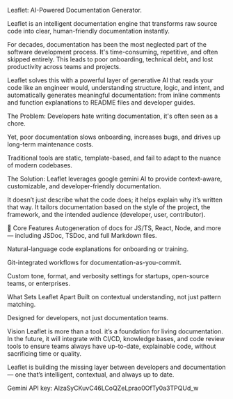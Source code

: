 Leaflet: AI-Powered Documentation Generator.

Leaflet is an intelligent documentation engine that transforms raw source code into clear, human-friendly documentation instantly.

For decades, documentation has been the most neglected part of the software development process. It's time-consuming, repetitive, and often skipped entirely. This leads to poor onboarding, technical debt, and lost productivity across teams and projects.

Leaflet solves this with a powerful layer of generative AI that reads your code like an engineer would, understanding structure, logic, and intent, and automatically generates meaningful documentation: from inline comments and function explanations to README files and developer guides.

The Problem:
Developers hate writing documentation, it's often seen as a chore.

Yet, poor documentation slows onboarding, increases bugs, and drives up long-term maintenance costs.

Traditional tools are static, template-based, and fail to adapt to the nuance of modern codebases.

The Solution:
Leaflet leverages google gemini AI to provide context-aware, customizable, and developer-friendly documentation.

It doesn’t just describe what the code does; it helps explain why it’s written that way. It tailors documentation based on the style of the project, the framework, and the intended audience (developer, user, contributor).

🔧 Core Features
Autogeneration of docs for JS/TS, React, Node, and more — including JSDoc, TSDoc, and full Markdown files.

Natural-language code explanations for onboarding or training.

Git-integrated workflows for documentation-as-you-commit.

Custom tone, format, and verbosity settings for startups, open-source teams, or enterprises.

What Sets Leaflet Apart
Built on contextual understanding, not just pattern matching.

Designed for developers, not just documentation teams.

Vision
Leaflet is more than a tool. it’s a foundation for living documentation. In the future, it will integrate with CI/CD, knowledge bases, and code review tools to ensure teams always have up-to-date, explainable code, without sacrificing time or quality.

Leaflet is building the missing layer between developers and documentation — one that’s intelligent, contextual, and always up to date.

Gemini API key: AIzaSyCKuvC46LCoQZeLprao0OfTy0a3TPQUd_w